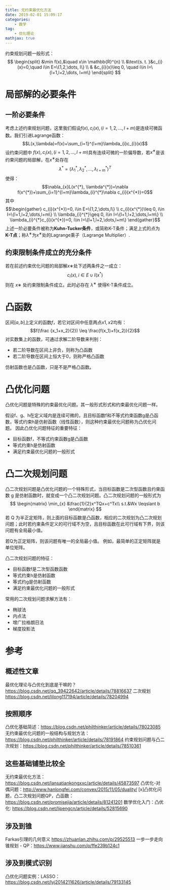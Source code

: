 ```yaml
---
title: 无约束最优化方法
date: 2019-02-01 15:09:17
categories: 
    - 数学
tag: 
    - 优化理论
mathjax: true
---
```

约束规划问题一般形式：
$$
\begin{split}
&\min f(x),&\quad x\in \mathbb{R}^{n} \\ 
&\text{s. t. }&c_{i}(x)=0,\quad i\in E=\{1,2,\dots, l\} \\ 
            & &c_{i}(x)\leq 0, \quad i\in I=\{l+1,l+2,\dots, l+m\} 
\end{split}
$$

<!-- more -->

# 局部解的必要条件
## 一阶必要条件
考虑上述约束规划问题，这里我们假设$f(x),c_i(x),(i=1,2,…,l+m)$是连续可微函数。我们引进Lagrange函数： 
$$L(x,\lambda)=f(x)+\sum_{i=1}^{l+m}\lambda_{i}c_{i}(x)$$
设约束问题中 $f(x),c_i(x),(i=1,2,…,l+m)$具有连续可微的一阶偏导数，若$x^∗$是该约束问题的局部解，在$x^∗$处存在$$\lambda^*=(\lambda_{1}^*, \lambda_{2}^*,\dots, \lambda_{l+m}^*)^T$$使得： 
$$\nabla_{x}L(x^{*}, \lambda^{*})=\nabla f(x^{*})+\sum_{i=1}^{l+m}\lambda_{i}^{*}\nabla c_{i}(x^{*})=0$$
其中
$$\begin{gather} c_{i}(x^{*})=0, i\in E=\{1,2,\dots,l\} \\ c_{i}(x^{*})\leq 0, i\in I=\{l+1,l+2,\dots,l+m\} \\ \lambda_{i}^{*}\geq 0, i\in I=\{l+1,l+2,\dots,l+m\} \\ \lambda_{i}^{*}c_{i}(x^{*})=0, i\in I=\{l+1,l+2,\dots,l+m\} \end{gather}$$
上述一阶必要条件被称为**Kuhn-Tucker条件**，或简称K-T条件；满足上式的点为**K-T点**；称$λ^∗$为$x^∗$处的Lagrange乘子（Lagrange Multiplier）.

## 约束限制条件成立的充分条件
若在前述约束优化问题的局部解$x∗$处下述两条件之一成立：
$$c_{i}(x), i\in E\cup I(x^{*})$$
则在 $x∗$ 处约束限制条件成立。此时必存在 $λ^∗$ 使得K-T条件成立。

# 凸函数
区间$[a,b]$上定义的函数$f$，若它对区间中任意两点$x1,x2$均有：
$$f(\frac {x_1+x_2}{2}) \leq \frac{f(x_1)+f(x_2)}{2}$$
对实数集上的函数，可通过求解二阶导数来判别：
- 若二阶导数在区间上非负，则称为凸函数
- 若二阶导数在区间上恒大于0，则称严格凸函数

仿射函数也是凸函数，只是不是严格凸函数。

# 凸优化问题
凸优化问题是特殊的约束最优化问题。其一般形式形式和约束最优化问题一样。

假设f、g、h在定义域内是连续可微的，且目标函数f和不等式约束函数g是凸函数，等式约束h是仿射函数（线性函数），则这种约束最优化问题称为凸优化问题。 
因此凸优化问题特征的重要特征：
- 目标函数f，不等式约束函数g是凸函数
- 等式约束h是仿射函数
- 满足约束最优化问题的一般形式

# 凸二次规划问题
凸二次规划问题是凸优化问题的一个特殊形式，当目标函数是二次型函数且约束函数 g 是仿射函数时，就变成一个凸二次规划问题。凸二次规划问题的一般形式为
$$
\begin{matrix}
\min_{x}  &\frac{1}{2}x^TQx+c^Tx\\ 
  s.t.&Wx \leqslant b 
\end{matrix}
$$
若 Q 为半正定矩阵，则上面的目标函数是凸函数，相应的二次规划为凸二次规划问题；此时若约束条件定义的可行域不为空，且目标函数在此可行域有下界，则该问题有全局最小值。

若Q为正定矩阵，则该问题有唯一的全局最小值。 
例如，最简单的正定矩阵就是单位矩阵。

凸二次规划问题的特征：
- 目标函数f是二次型函数函数
- 等式约束h是仿射函数
- 等式约g是仿射函数
- 满足约束最优化问题的一般形式

常用的二次规划问题求解方法有：
- 椭球法
- 内点法
- 增广拉格朗日法
- 梯度投影法

# 参考
## 概述性文章
最优化理论与凸优化到底是干嘛的？https://blog.csdn.net/qq_39422642/article/details/78816637
二次规划 https://blog.csdn.net/lilong117194/article/details/78204994
## 按照顺序
凸优化基础简述：https://blog.csdn.net/philthinker/article/details/78023085
无约束最优化问题的一般结构与规划方法：https://blog.csdn.net/philthinker/article/details/78191864
约束规划问题与凸二次规划：https://blog.csdn.net/philthinker/article/details/78510361
## 这些基础铺垫比较全
无约束最优化方法：https://blog.csdn.net/lansatiankongxxc/article/details/45873597
凸优化-对偶问题：http://www.hanlongfei.com/convex/2015/11/05/duality/
[x]凸优化问题，凸二次规划问题QP，凸函数：https://blog.csdn.net/promisejia/article/details/81241201
数学优化入门：凸优化: https://blog.csdn.net/lipengcn/article/details/52815690
## 涉及到锥
Farkas引理的几何意义 https://zhuanlan.zhihu.com/p/29525513
一步一步走向锥规划 - QP：https://www.jianshu.com/p/ffe239b124c1
## 涉及到模式识别
凸优化问题实例：LASSO：https://blog.csdn.net/lyj2014211626/article/details/79133145